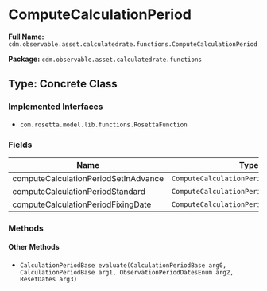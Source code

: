 # ComputeCalculationPeriod

**Full Name:** `cdm.observable.asset.calculatedrate.functions.ComputeCalculationPeriod`

**Package:** `cdm.observable.asset.calculatedrate.functions`

## Type: Concrete Class

### Implemented Interfaces

- `com.rosetta.model.lib.functions.RosettaFunction`

### Fields

| Name | Type | Description |
|------|------|-------------|
| computeCalculationPeriodSetInAdvance | `ComputeCalculationPeriodSET_IN_ADVANCE` |  |
| computeCalculationPeriodStandard | `ComputeCalculationPeriodSTANDARD` |  |
| computeCalculationPeriodFixingDate | `ComputeCalculationPeriodFIXING_DATE` |  |

### Methods

#### Other Methods

- `CalculationPeriodBase evaluate(CalculationPeriodBase arg0, CalculationPeriodBase arg1, ObservationPeriodDatesEnum arg2, ResetDates arg3)`

